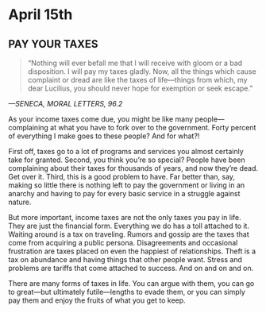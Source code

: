 # April 15th
## PAY YOUR TAXES

> “Nothing will ever befall me that I will receive with gloom or a bad disposition. I will pay my taxes gladly. Now, all the things which cause complaint or dread are like the taxes of life—things from which, my dear Lucilius, you should never hope for exemption or seek escape.”

*—SENECA, MORAL LETTERS, 96.2*

As your income taxes come due, you might be like many people—complaining at what you have to fork over to the government. Forty percent of everything I make goes to these people? And for what?!

First off, taxes go to a lot of programs and services you almost certainly take for granted. Second, you think you’re so special? People have been complaining about their taxes for thousands of years, and now they’re dead. Get over it. Third, this is a good problem to have. Far better than, say, making so little there is nothing left to pay the government or living in an anarchy and having to pay for every basic service in a struggle against nature.

But more important, income taxes are not the only taxes you pay in life. They are just the financial form. Everything we do has a toll attached to it. Waiting around is a tax on traveling. Rumors and gossip are the taxes that come from acquiring a public persona. Disagreements and occasional frustration are taxes placed on even the happiest of relationships. Theft is a tax on abundance and having things that other people want. Stress and problems are tariffs that come attached to success. And on and on and on.

There are many forms of taxes in life. You can argue with them, you can go to great—but ultimately futile—lengths to evade them, or you can simply pay them and enjoy the fruits of what you get to keep.

